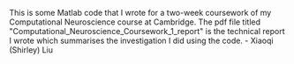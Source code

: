 This is some Matlab code that I wrote for a two-week coursework of my Computational Neuroscience course at Cambridge. The pdf file titled "Computational_Neuroscience_Coursework_1_report" is the technical report I wrote which summarises the investigation I did using the code. - Xiaoqi (Shirley) Liu
